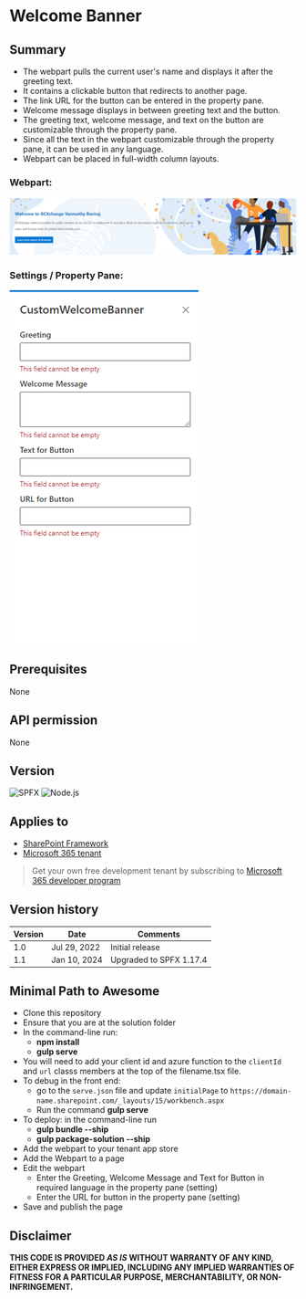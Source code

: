 # Welcome Banner

## Summary

- The webpart pulls the current user's name and displays it after the greeting text.
- It contains a clickable button that redirects to another page.
- The link URL for the button can be entered in the property pane.
- Welcome message displays in between greeting text and the button.
- The greeting text, welcome message, and text on the button are customizable through the property pane. 
- Since all the text in the webpart customizable through the property pane, it can be used in any language.
- Webpart can be placed in full-width column layouts. 

### Webpart:

![Webpart](./src/webparts/customWelcomeBanner/assets/webpart.png)

### Settings / Property Pane:

![Property Pane](./src/webparts/customWelcomeBanner/assets/property_pane.png)

## Prerequisites
None
## API permission
None
## Version 
![SPFX](https://img.shields.io/badge/SPFX-1.17.4-green.svg)
![Node.js](https://img.shields.io/badge/Node.js-v16.13+-green.svg)

## Applies to

- [SharePoint Framework](https://aka.ms/spfx)
- [Microsoft 365 tenant](https://docs.microsoft.com/en-us/sharepoint/dev/spfx/set-up-your-developer-tenant)

> Get your own free development tenant by subscribing to [Microsoft 365 developer program](http://aka.ms/o365devprogram)

## Version history

| Version | Date         | Comments                |
| ------- | ------------ | ----------------------- |
| 1.0     | Jul 29, 2022 | Initial release         |
| 1.1     | Jan 10, 2024 | Upgraded to SPFX 1.17.4 |


## Minimal Path to Awesome

- Clone this repository
- Ensure that you are at the solution folder
- In the command-line run:
  - **npm install**
  - **gulp serve**
- You will need to add your client id and azure function to the `clientId` and `url` classs members at the top of the filename.tsx file.
- To debug in the front end:
  - go to the `serve.json` file and update `initialPage` to `https://domain-name.sharepoint.com/_layouts/15/workbench.aspx`
  - Run the command **gulp serve**
- To deploy: in the command-line run
  - **gulp bundle --ship**
  - **gulp package-solution --ship**
- Add the webpart to your tenant app store
- Add the Webpart to a page
- Edit the webpart
  - Enter the Greeting, Welcome Message and Text for Button in required language in the property pane (setting)
  - Enter the URL for button in the property pane (setting)
- Save and publish the page

## Disclaimer

**THIS CODE IS PROVIDED *AS IS* WITHOUT WARRANTY OF ANY KIND, EITHER EXPRESS OR IMPLIED, INCLUDING ANY IMPLIED WARRANTIES OF FITNESS FOR A PARTICULAR PURPOSE, MERCHANTABILITY, OR NON-INFRINGEMENT.**